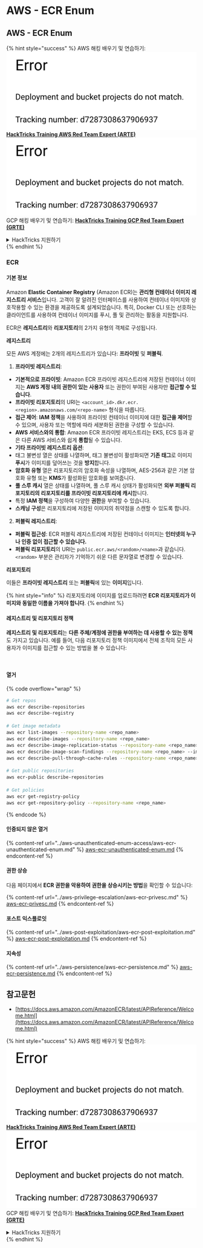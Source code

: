 # AWS - ECR Enum

## AWS - ECR Enum

{% hint style="success" %}
AWS 해킹 배우기 및 연습하기:<img src="../../../.gitbook/assets/image (1) (1).png" alt="" data-size="line">[**HackTricks Training AWS Red Team Expert (ARTE)**](https://training.hacktricks.xyz/courses/arte)<img src="../../../.gitbook/assets/image (1) (1).png" alt="" data-size="line">\
GCP 해킹 배우기 및 연습하기: <img src="../../../.gitbook/assets/image (2).png" alt="" data-size="line">[**HackTricks Training GCP Red Team Expert (GRTE)**<img src="../../../.gitbook/assets/image (2).png" alt="" data-size="line">](https://training.hacktricks.xyz/courses/grte)

<details>

<summary>HackTricks 지원하기</summary>

* [**구독 계획**](https://github.com/sponsors/carlospolop) 확인하기!
* 💬 [**Discord 그룹**](https://discord.gg/hRep4RUj7f) 또는 [**텔레그램 그룹**](https://t.me/peass)에 **가입하거나** **Twitter** 🐦 [**@hacktricks\_live**](https://twitter.com/hacktricks\_live)**를 팔로우하세요.**
* [**HackTricks**](https://github.com/carlospolop/hacktricks) 및 [**HackTricks Cloud**](https://github.com/carlospolop/hacktricks-cloud) 깃허브 리포지토리에 PR을 제출하여 해킹 트릭을 공유하세요.

</details>
{% endhint %}

### ECR

#### 기본 정보

Amazon **Elastic Container Registry** (Amazon ECR)는 **관리형 컨테이너 이미지 레지스트리 서비스**입니다. 고객이 잘 알려진 인터페이스를 사용하여 컨테이너 이미지와 상호작용할 수 있는 환경을 제공하도록 설계되었습니다. 특히, Docker CLI 또는 선호하는 클라이언트를 사용하여 컨테이너 이미지를 푸시, 풀 및 관리하는 활동을 지원합니다.

ECR은 **레지스트리**와 **리포지토리**의 2가지 유형의 객체로 구성됩니다.

**레지스트리**

모든 AWS 계정에는 2개의 레지스트리가 있습니다: **프라이빗** 및 **퍼블릭**.

1. **프라이빗 레지스트리**:

* **기본적으로 프라이빗**: Amazon ECR 프라이빗 레지스트리에 저장된 컨테이너 이미지는 **AWS 계정 내의 권한이 있는 사용자** 또는 권한이 부여된 사용자만 **접근할 수 있습니다**.
* **프라이빗 리포지토리**의 URI는 `<account_id>.dkr.ecr.<region>.amazonaws.com/<repo-name>` 형식을 따릅니다.
* **접근 제어**: **IAM 정책**을 사용하여 프라이빗 컨테이너 이미지에 대한 **접근을 제어**할 수 있으며, 사용자 또는 역할에 따라 세분화된 권한을 구성할 수 있습니다.
* **AWS 서비스와의 통합**: Amazon ECR 프라이빗 레지스트리는 EKS, ECS 등과 같은 다른 AWS 서비스와 쉽게 **통합**될 수 있습니다.
* **기타 프라이빗 레지스트리 옵션**:
* 태그 불변성 열은 상태를 나열하며, 태그 불변성이 활성화되면 **기존 태그**로 이미지 **푸시**가 이미지를 덮어쓰는 것을 **방지**합니다.
* **암호화 유형** 열은 리포지토리의 암호화 속성을 나열하며, AES-256과 같은 기본 암호화 유형 또는 **KMS**가 활성화된 암호화를 보여줍니다.
* **풀 스루 캐시** 열은 상태를 나열하며, 풀 스루 캐시 상태가 활성화되면 **외부 퍼블릭 리포지토리의 리포지토리를 프라이빗 리포지토리에 캐시**합니다.
* 특정 **IAM 정책**을 구성하여 다양한 **권한**을 부여할 수 있습니다.
* **스캐닝 구성**은 리포지토리에 저장된 이미지의 취약점을 스캔할 수 있도록 합니다.

2. **퍼블릭 레지스트리**:

* **퍼블릭 접근성**: ECR 퍼블릭 레지스트리에 저장된 컨테이너 이미지는 **인터넷의 누구나 인증 없이 접근할 수 있습니다.**
* **퍼블릭 리포지토리**의 URI는 `public.ecr.aws/<random>/<name>`과 같습니다. `<random>` 부분은 관리자가 기억하기 쉬운 다른 문자열로 변경할 수 있습니다.

**리포지토리**

이들은 **프라이빗 레지스트리** 또는 **퍼블릭**에 있는 **이미지**입니다.

{% hint style="info" %}
리포지토리에 이미지를 업로드하려면 **ECR 리포지토리가 이미지와 동일한 이름을 가져야 합니다**.
{% endhint %}

#### 레지스트리 및 리포지토리 정책

**레지스트리 및 리포지토리**는 **다른 주체/계정에 권한을 부여하는 데 사용할 수 있는 정책**도 가지고 있습니다. 예를 들어, 다음 리포지토리 정책 이미지에서 전체 조직의 모든 사용자가 이미지를 접근할 수 있는 방법을 볼 수 있습니다:

<figure><img src="../../../.gitbook/assets/image (280).png" alt=""><figcaption></figcaption></figure>

#### 열거

{% code overflow="wrap" %}
```bash
# Get repos
aws ecr describe-repositories
aws ecr describe-registry

# Get image metadata
aws ecr list-images --repository-name <repo_name>
aws ecr describe-images --repository-name <repo_name>
aws ecr describe-image-replication-status --repository-name <repo_name> --image-id <image_id>
aws ecr describe-image-scan-findings --repository-name <repo_name> --image-id <image_id>
aws ecr describe-pull-through-cache-rules --repository-name <repo_name> --image-id <image_id>

# Get public repositories
aws ecr-public describe-repositories

# Get policies
aws ecr get-registry-policy
aws ecr get-repository-policy --repository-name <repo_name>
```
{% endcode %}

#### 인증되지 않은 열거

{% content-ref url="../aws-unauthenticated-enum-access/aws-ecr-unauthenticated-enum.md" %}
[aws-ecr-unauthenticated-enum.md](../aws-unauthenticated-enum-access/aws-ecr-unauthenticated-enum.md)
{% endcontent-ref %}

#### 권한 상승

다음 페이지에서 **ECR 권한을 악용하여 권한을 상승시키는 방법**을 확인할 수 있습니다:

{% content-ref url="../aws-privilege-escalation/aws-ecr-privesc.md" %}
[aws-ecr-privesc.md](../aws-privilege-escalation/aws-ecr-privesc.md)
{% endcontent-ref %}

#### 포스트 익스플로잇

{% content-ref url="../aws-post-exploitation/aws-ecr-post-exploitation.md" %}
[aws-ecr-post-exploitation.md](../aws-post-exploitation/aws-ecr-post-exploitation.md)
{% endcontent-ref %}

#### 지속성

{% content-ref url="../aws-persistence/aws-ecr-persistence.md" %}
[aws-ecr-persistence.md](../aws-persistence/aws-ecr-persistence.md)
{% endcontent-ref %}

## 참고문헌

* [https://docs.aws.amazon.com/AmazonECR/latest/APIReference/Welcome.html](https://docs.aws.amazon.com/AmazonECR/latest/APIReference/Welcome.html)

{% hint style="success" %}
AWS 해킹 배우기 및 연습하기:<img src="../../../.gitbook/assets/image (1) (1).png" alt="" data-size="line">[**HackTricks Training AWS Red Team Expert (ARTE)**](https://training.hacktricks.xyz/courses/arte)<img src="../../../.gitbook/assets/image (1) (1).png" alt="" data-size="line">\
GCP 해킹 배우기 및 연습하기: <img src="../../../.gitbook/assets/image (2).png" alt="" data-size="line">[**HackTricks Training GCP Red Team Expert (GRTE)**<img src="../../../.gitbook/assets/image (2).png" alt="" data-size="line">](https://training.hacktricks.xyz/courses/grte)

<details>

<summary>HackTricks 지원하기</summary>

* [**구독 계획**](https://github.com/sponsors/carlospolop) 확인하기!
* **💬 [**Discord 그룹**](https://discord.gg/hRep4RUj7f) 또는 [**텔레그램 그룹**](https://t.me/peass)에 참여하거나 **Twitter** 🐦 [**@hacktricks\_live**](https://twitter.com/hacktricks\_live)**를 팔로우하세요.**
* **[**HackTricks**](https://github.com/carlospolop/hacktricks) 및 [**HackTricks Cloud**](https://github.com/carlospolop/hacktricks-cloud) 깃허브 리포지토리에 PR을 제출하여 해킹 팁을 공유하세요.**

</details>
{% endhint %}
